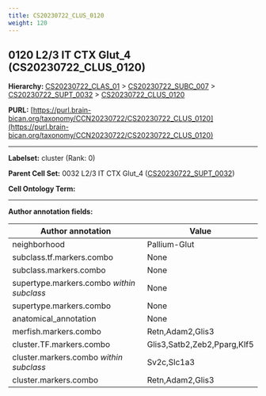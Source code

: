 ```yaml
---
title: CS20230722_CLUS_0120
weight: 120
---
```

## 0120 L2/3 IT CTX Glut_4 (CS20230722_CLUS_0120)
<b>Hierarchy: </b>
[CS20230722_CLAS_01](../CS20230722_CLAS_01) >
[CS20230722_SUBC_007](../CS20230722_SUBC_007) >
[CS20230722_SUPT_0032](../CS20230722_SUPT_0032) >
[CS20230722_CLUS_0120](../CS20230722_CLUS_0120)

**PURL:** [https://purl.brain-bican.org/taxonomy/CCN20230722/CS20230722_CLUS_0120](https://purl.brain-bican.org/taxonomy/CCN20230722/CS20230722_CLUS_0120)

---


**Labelset:** cluster (Rank: 0)

**Parent Cell Set:** 0032 L2/3 IT CTX Glut_4 ([CS20230722_SUPT_0032](../CS20230722_SUPT_0032))



**Cell Ontology Term:** 

[MARKER GENES.]: #


---

[TRANSFERRED ANNOTATIONS.]: #


[AUTHOR ANNOTATION FIELDS.]: #


**Author annotation fields:**

| Author annotation | Value |
|-------------------|-------|
|neighborhood|Pallium-Glut|
|subclass.tf.markers.combo|None|
|subclass.markers.combo|None|
|supertype.markers.combo _within subclass_|None|
|supertype.markers.combo|None|
|anatomical_annotation|None|
|merfish.markers.combo|Retn,Adam2,Glis3|
|cluster.TF.markers.combo|Glis3,Satb2,Zeb2,Pparg,Klf5|
|cluster.markers.combo _within subclass_|Sv2c,Slc1a3|
|cluster.markers.combo|Retn,Adam2,Glis3|
